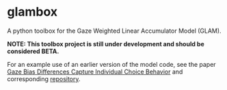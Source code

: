 # glambox

A python toolbox for the Gaze Weighted Linear Accumulator Model (GLAM).

**NOTE: This toolbox project is still under development and should be considered BETA.**

For an example use of an earlier version of the model code, see the paper [Gaze Bias Differences Capture Individual Choice Behavior](https://www.nature.com/articles/s41562-019-0584-8) and corresponding [repository](https://github.com/glamlab/gaze-bias-differences).